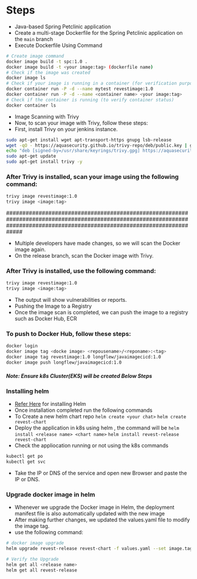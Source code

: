 # Steps

* Java-based Spring Petclinic application
* Create a multi-stage Dockerfile for the Spring Petclinic application on the `main`    branch
* Execute Dockerfile Using Command
```bash
# Create image command
docker image build -t spc:1.0 .
docker image build -t <your image:tag> (dockerfile name)
# Check if the image was created
docker image ls
# Check if your image is running in a container (for verification purposes)
docker container run -P -d --name mytest revestimage:1.0
docker container run -P -d --name <container name> <your image:tag>
# Check if the container is running (to verify container status)
docker container ls
```
* Image Scanning with Trivy
* Now, to scan your image with Trivy, follow these steps:
* First, install Trivy on your jenkins instance.
```bash
sudo apt-get install wget apt-transport-https gnupg lsb-release
wget -qO - https://aquasecurity.github.io/trivy-repo/deb/public.key | gpg --dearmor | sudo tee /usr/share/keyrings/trivy.gpg > /dev/null
echo "deb [signed-by=/usr/share/keyrings/trivy.gpg] https://aquasecurity.github.io/trivy-repo/deb $(lsb_release -sc) main" | sudo tee -a /etc/apt/sources.list.d/trivy.list
sudo apt-get update
sudo apt-get install trivy -y
```
### After Trivy is installed, scan your image using the following command:
```bash
trivy image revestimage:1.0
trivy image <image:tag>
```
#############################################################################################################################################################################
* Multiple developers have made changes, so we will scan the Docker image again.
* On the release branch, scan the Docker image with Trivy.
### After Trivy is installed, use the following command:
```bash
trivy image revestimage:1.0
trivy image <image:tag>
```
* The output will show vulnerabilities or reports.
* Pushing the Image to a Registry
* Once the image scan is completed, we can push the image to a registry such as Docker Hub, ECR
### To push to Docker Hub, follow these steps:
```bash
docker login
docker image tag <docke image> <repousename>/<reponame>:<tag>
docker image tag revestimage:1.0 longflew/javaimagecicd:1.0
docker image push longflew/javaimagecicd:1.0
```
##### Note: Ensure k8s Cluster(EKS) will be created Below Steps
### Installing helm 
* [Refer Here](https://helm.sh/docs/intro/install/) for installing Helm 
* Once installation completed run the following commands
* To Create a new helm chart repo
`helm create <your chat>` 
`helm create revest-chart`
* Deploy the application in k8s using helm , the command will be
 `helm install <release name> <chart name>`
 `helm install revest-release revest-chart`
* Check the appliocation running or not using the k8s commands 
```bash
kubectl get po
kubectl get svc
```
* Take the IP or DNS of the service and open new Browser and paste the IP or DNS.

### Upgrade docker image in helm
* Whenever we upgrade the Docker image in Helm, the deployment manifest file is also automatically updated with the new image
* After making further changes, we updated the values.yaml file to modify the image tag.
* use the following command:
```bash
# docker image upgrade 
helm upgrade revest-release revest-chart -f values.yaml --set image.tag=new-image-tag

# Verify the Upgrade
helm get all <release name>
helm get all revest-release
```

